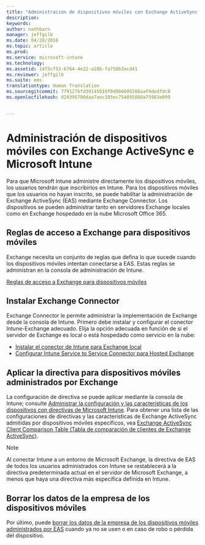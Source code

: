 ```yaml
---
title: "Administración de dispositivos móviles con Exchange ActiveSync y Microsoft Intune | Microsoft Intune"
description: 
keywords: 
author: nathbarn
manager: jeffgilb
ms.date: 04/28/2016
ms.topic: article
ms.prod: 
ms.service: microsoft-intune
ms.technology: 
ms.assetid: 14f5cf53-6764-4e22-a18b-fa750b3acd41
ms.reviewer: jeffgilb
ms.suite: ems
translationtype: Human Translation
ms.sourcegitcommit: 779127bfd39145010f0d9b6609286aaf4dedfdc8
ms.openlocfilehash: d24395786daa7aec103ec754895868a75983e099


---
```


# Administración de dispositivos móviles con Exchange ActiveSync e Microsoft Intune
Para que Microsoft Intune administre directamente los dispositivos móviles, los usuarios tendrán que inscribirlos en Intune. Para los dispositivos móviles que los usuarios no hayan inscrito, se puede habilitar la administración de Exchange ActiveSync (EAS) mediante Exchange Connector. Los dispositivos se pueden administrar tanto en servidores Exchange locales como en Exchange hospedado en la nube Microsoft Office 365.

## Reglas de acceso a Exchange para dispositivos móviles ##

Exchange necesita un conjunto de reglas que defina lo que sucede cuando los dispositivos móviles intentan conectarse a EAS. Estas reglas se administran en la consola de administración de Intune.

[Reglas de acceso a Exchange para dispositivos móviles](exchange-access-rules-for-mobile-devices.md)

## Instalar Exchange Connector
Exchange Connector le permite administrar la implementación de Exchange desde la consola de Intune. Primero debe instalar y configurar el conector Intune-Exchange adecuado. Elija la opción adecuada en función de si el servidor de Exchange es local o está hospedado como servicio en la nube:

-   [Instalar el conector de Intune para Exchange local](intune-on-premises-exchange-connector.md)
-   [Configurar Intune Service to Service Connector para Hosted Exchange](intune-service-to-service-exchange-connector.md)

## Aplicar la directiva para dispositivos móviles administrados por Exchange
La configuración de directiva se puede aplicar mediante la consola de Intune; consulte [Administrar la configuración y las características de los dispositivos con directivas de Microsoft Intune](manage-settings-and-features-on-your-devices-with-microsoft-intune-policies.md). Para obtener una lista de las configuraciones de directivas y las características de Exchange ActiveSync admitidas por dispositivos móviles específicos, vea [Exchange ActiveSync Client Comparison Table (Tabla de comparación de clientes de Exchange ActiveSync)](http://go.microsoft.com/fwlink/?LinkId=247270).

> [!NOTE]
> Al conectar Intune a un entorno de Microsoft Exchange, la directiva de EAS de todos los usuarios administrados con Intune se restablecerá a la directiva predeterminada actual en el servidor de Microsoft Exchange, a menos que haya una directiva más específica definida en Intune.

## Borrar los datos de la empresa de los dispositivos móviles
Por último, puede [borrar los datos de la empresa de los dispositivos móviles administrados por EAS](wipe-for-exchange-managed-mobile-devices.md) cuando ya no se usen o en caso de robo o pérdida del dispositivo.



<!--HONumber=Jun16_HO4-->


